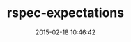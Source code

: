 ---
layout: post
title:  "rspec-expectations"
repo:   "rspec/rspec-expectations"
date:   2015-02-18 10:46:42
gemurl: http://github.com/rspec/rspec-expectations
---